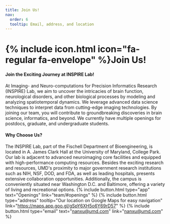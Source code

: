 ```yaml
---
title: Join Us!
nav:
  order: 6
  tooltip: Email, address, and location
---
```


# {% include icon.html icon="fa-regular fa-envelope" %}Join Us!

#### Join the Exciting Journey at INSPIRE Lab!
At Imaging- and Neuro-computations for Precision Informatics Research (INSPIRE) Lab, we aim to uncover the intricacies of brain function, neurological disorders, and other biological processes by modeling and analyzing spatiotemporal dynamics. We leverage advanced data science techniques to interpret data from cutting-edge imaging technologies. By joining our team, you will contribute to groundbreaking discoveries in brain science, informatics, and beyond. We currently have multiple openings for postdocs, graduate, and undergraduate students.

#### Why Choose Us?
The INSPIRE Lab, part of the Fischell Department of Bioengineering, is located in A. James Clark Hall at the University of Maryland, College Park. Our lab is adjacent to advanced neuroimaging core facilities and equipped with high-performance computing resources. Besides the exciting research and resources, UMD's proximity to major government research institutions such as NIH, NSF, DOD, and FDA, as well as leading hospitals, presents extensive collaboration opportunities. Additionally, the campus is conveniently situated near Washington D.C. and Baltimore, offering a variety of living and recreational options.
{%  include button.html  type="app"  text="Openings"  link="team/#openings" %}
{%  include button.html  type="address"  tooltip="Our location on Google Maps for easy navigation"  link="https://maps.app.goo.gl/gSpY6XH5o6Y69rD57" %}
{%  include button.html  type="email"  text="nanxu@umd.com" link="nanxu@umd.com" %}

<!-- {%
  include button.html
  type="github"
  link="some_github_handle"
  icon="fa-brands fa-github"
  text="Follow us on GitHub"
  tooltip="Follow us on GitHub for new releases"
  flip=true
  style="bare"
%} 
Interested in joining us? Check out our [openings](team/#openings)! -->



